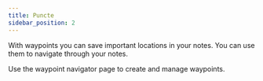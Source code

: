 ```yaml
---
title: Puncte
sidebar_position: 2
---
```


With waypoints you can save important locations in your notes. You can use them to navigate through your notes.

Use the waypoint navigator page to create and manage waypoints.
